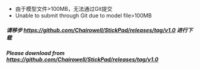 - 由于模型文件>100MB，无法通过Git提交
- Unable to submit through Git due to model file>100MB
##### 请移步 https://github.com/Chairowell/StickPad/releases/tag/v1.0 进行下载
##### Please download from https://github.com/Chairowell/StickPad/releases/tag/v1.0
